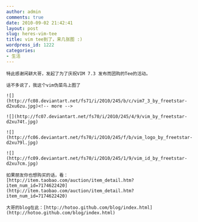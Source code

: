 ```yaml
---
author: admin
comments: true
date: 2010-09-02 21:42:41
layout: post
slug: heres-vim-tee
title: vim tee到了，来几张图 :)
wordpress_id: 1222
categories:
- 生活
---
```


	特此感谢闲耕大哥，发起了为了庆祝VIM 7.3 发布而团购的Tee的活动。

	话不多说了，我这个vim伪菜鸟上图了

	![](http://fc08.deviantart.net/fs71/i/2010/245/b/c/vim7_3_by_freetstar-d2xu6zu.jpg)<!-- more -->

	![](http://fc07.deviantart.net/fs70/i/2010/245/4/9/vim_by_freetstar-d2xu74t.jpg)

	![](http://fc06.deviantart.net/fs70/i/2010/245/f/b/vim_logo_by_freetstar-d2xu79l.jpg)

	![](http://fc09.deviantart.net/fs70/i/2010/245/1/9/vim_id_by_freetstar-d2xu7cm.jpg)

	如果朋友你也想购买的话，看：[http://item.taobao.com/auction/item_detail.htm?item_num_id=7174622420](http://item.taobao.com/auction/item_detail.htm?item_num_id=7174622420)

	大哥的blog在此：[http://hotoo.github.com/blog/index.html](http://hotoo.github.com/blog/index.html)

